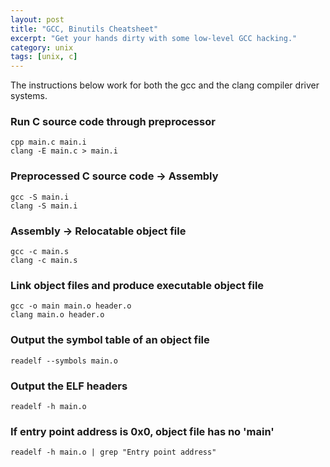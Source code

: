 ```yaml
---
layout: post
title: "GCC, Binutils Cheatsheet"
excerpt: "Get your hands dirty with some low-level GCC hacking."
category: unix
tags: [unix, c]
---
```


The instructions below work for both the gcc and the clang compiler driver
systems.

### Run C source code through preprocessor

    cpp main.c main.i
    clang -E main.c > main.i

### Preprocessed C source code -> Assembly

    gcc -S main.i
    clang -S main.i

### Assembly -> Relocatable object file

    gcc -c main.s
    clang -c main.s

### Link object files and produce executable object file

    gcc -o main main.o header.o
    clang main.o header.o

### Output the symbol table of an object file

    readelf --symbols main.o

### Output the ELF headers

    readelf -h main.o

### If entry point address is 0x0, object file has no 'main'

    readelf -h main.o | grep "Entry point address"